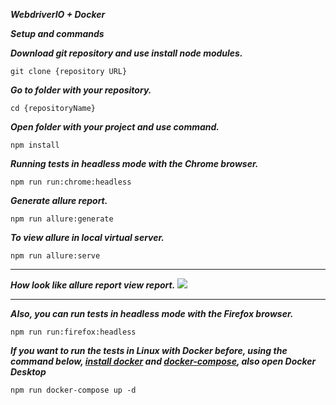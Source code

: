 ***WebdriverIO + Docker***

***Setup and commands***

***Download git repository and use install node modules.***
```console
git clone {repository URL}
```
***Go to folder with your repository.***
```console
cd {repositoryName}
```
***Open folder with your project and use command.***
```console
npm install
```
***Running tests in headless mode with the Chrome browser.***
```console
npm run run:chrome:headless
```
***Generate allure report.***
```console
npm run allure:generate
```
***To view allure in local virtual server.***
```console
npm run allure:serve
```
***
***How look like allure report view report.***
![](https://i.imgur.com/tQaGyMC.png)
***
***Also, you can run tests in headless mode with the Firefox browser.***
```console
npm run run:firefox:headless
```
***If you want to run the tests in Linux with Docker before, using the command below, [install docker](https://docs.docker.com/desktop/) and [docker-compose](https://docs.docker.com/compose/install/), also open Docker Desktop***
```console
npm run docker-compose up -d
```
